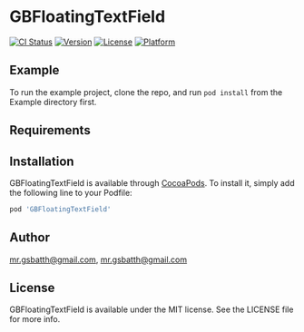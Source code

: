 # GBFloatingTextField

[![CI Status](https://img.shields.io/travis/mr.gsbatth@gmail.com/GBFloatingTextField.svg?style=flat)](https://travis-ci.org/mr.gsbatth@gmail.com/GBFloatingTextField)
[![Version](https://img.shields.io/cocoapods/v/GBFloatingTextField.svg?style=flat)](https://cocoapods.org/pods/GBFloatingTextField)
[![License](https://img.shields.io/cocoapods/l/GBFloatingTextField.svg?style=flat)](https://cocoapods.org/pods/GBFloatingTextField)
[![Platform](https://img.shields.io/cocoapods/p/GBFloatingTextField.svg?style=flat)](https://cocoapods.org/pods/GBFloatingTextField)

## Example

To run the example project, clone the repo, and run `pod install` from the Example directory first.

## Requirements

## Installation

GBFloatingTextField is available through [CocoaPods](https://cocoapods.org). To install
it, simply add the following line to your Podfile:

```ruby
pod 'GBFloatingTextField'
```

## Author

mr.gsbatth@gmail.com, mr.gsbatth@gmail.com

## License

GBFloatingTextField is available under the MIT license. See the LICENSE file for more info.
